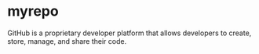 # myrepo
GitHub is a proprietary developer platform that allows developers to create, store, manage, and share their code.
